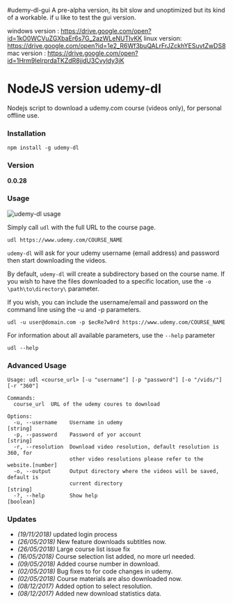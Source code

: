 #udemy-dl-gui
A pre-alpha version, its bit slow and unoptimized but its kind of a workable.
if u like to test the gui version.

windows version : https://drive.google.com/open?id=1kO0WCVuZGXbaEr6s7G_2azWLeNUTIvKK
linux version: https://drive.google.com/open?id=1e2_R6Wf3buQALrFrJZckhYESuvtZwDS8
mac version : https://drive.google.com/open?id=1Hrm9lelrprdaTKZdR8jjdU3Cvyldy3jK

# NodeJS version udemy-dl
Nodejs script to download a udemy.com course (videos only), for personal offline use.

### Installation
```
npm install -g udemy-dl
```

### Version
**0.0.28**

### Usage
![udemy-dl usage](https://raw.githubusercontent.com/riazXrazor/udemy-dl/master/gif/udemy-dl.gif)

Simply call `udl` with the full URL to the course page.
```
udl https://www.udemy.com/COURSE_NAME
```
`udemy-dl` will ask for your udemy username (email address) and password then start downloading the videos.

By default, `udemy-dl` will create a subdirectory based on the course name.  If you wish to have the files downloaded to a specific location, use the `-o \path\to\directory\` parameter.

If you wish, you can include the username/email and password on the command line using the -u and -p parameters.

```
udl -u user@domain.com -p $ecRe7w0rd https://www.udemy.com/COURSE_NAME
```

For information about all available parameters, use the `--help` parameter
```
udl --help
```

### Advanced Usage

```
Usage: udl <course_url> [-u "username"] [-p "password"] [-o "/vids/"] [-r "360"]

Commands:
  course_url  URL of the udemy coures to download

Options:
  -u, --username    Username in udemy                                   [string]
  -p, --password    Password of yor account                             [string]
  -r, --resolution  Download video resolution, default resolution is 360, for
                    other video resolutions please refer to the website.[number]
  -o, --output      Output directory where the videos will be saved, default is
                    current directory                                   [string]
  -?, --help        Show help                                          [boolean]

```


### Updates
 - *(19/11/2018)* updated login process
 - *(26/05/2018)* New feature downloads subtitles now.
 - *(26/05/2018)* Large course list issue fix
 - *(16/05/2018)* Course selection list added, no more url needed.
 - *(09/05/2018)* Added course number in download.
 - *(02/05/2018)* Bug fixes to for code changes in udemy.
 - *(02/05/2018)* Course materials are also downloaded now.
 - *(08/12/2017)* Added option to select resolution.
 - *(08/12/2017)* Added new download statistics data.

